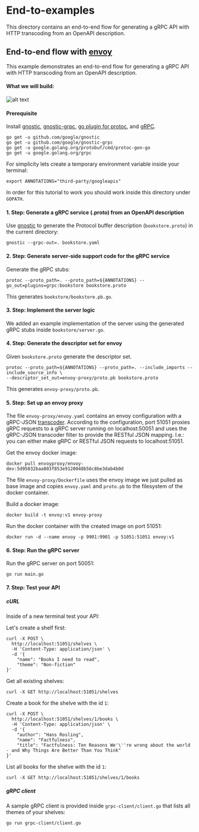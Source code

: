 # End-to-examples
This directory contains an end-to-end flow for generating a gRPC API with HTTP transcoding from an OpenAPI description.

## End-to-end flow with [envoy](https://www.envoyproxy.io/)

This example demonstrates an end-to-end flow for generating a gRPC API with HTTP transcoding from an
OpenAPI description.


#### What we will build:
![alt text](https://raw.githubusercontent.com/google/gnostic-grpc/master/examples/images/end-to-end-envoy.png "gRPC with Transcoding")

#### Prerequisite
Install [gnostic](https://github.com/google/gnostic), [gnostic-grpc](https://github.com/google/gnostic-grpc),
[go plugin for protoc](https://google.golang.org/protobuf/cmd/protoc-gen-go), and [gRPC](https://grpc.io/).

    go get -u github.com/google/gnostic
    go get -u github.com/google/gnostic-grpc
    go get -u google.golang.org/protobuf/cmd/protoc-gen-go
    go get -u google.golang.org/grpc
    
For simplicity lets create a temporary environment variable inside your terminal:
    
    export ANNOTATIONS="third-party/googleapis"
    
In order for this tutorial to work you should work inside this directory under `GOPATH`.

#### 1. Step: Generate a gRPC service (.proto) from an OpenAPI description

Use [gnostic](https://github.com/google/gnostic) to generate the Protocol buffer 
description (`bookstore.proto`) in the current directory:

    gnostic --grpc-out=. bookstore.yaml

#### 2. Step: Generate server-side support code for the gRPC service
Generate the gRPC stubs:
    
    protoc --proto_path=. --proto_path=${ANNOTATIONS} --go_out=plugins=grpc:bookstore bookstore.proto
    
 This generates `bookstore/bookstore.pb.go`.

#### 3. Step: Implement the server logic
We added an example implementation of the server using the generated gRPC stubs inside `bookstore/server.go`.

#### 4. Step: Generate the descriptor set for envoy
Given `bookstore.proto` generate the descriptor set.
    
    protoc --proto_path=${ANNOTATIONS} --proto_path=. --include_imports --include_source_info \
    --descriptor_set_out=envoy-proxy/proto.pb bookstore.proto
    
This generates `envoy-proxy/proto.pb`.

#### 5. Step: Set up an envoy proxy
The file `envoy-proxy/envoy.yaml` contains an envoy configuration with a gRPC-JSON [transcoder](https://www.envoyproxy.io/docs/envoy/latest/configuration/http_filters/grpc_json_transcoder_filter).
According to the configuration, port 51051 proxies gRPC requests to a gRPC server running on localhost:50051 and uses 
the gRPC-JSON transcoder filter to provide the RESTful JSON mapping. I.e.: you can either make gRPC or RESTful JSON 
requests to localhost:51051.
  
Get the envoy docker image:

    docker pull envoyproxy/envoy-dev:5d95032baa803f853e9120048b56c8be3dab4b0d  
  
The file `envoy-proxy/Dockerfile` uses the envoy image we just pulled as base image and copies `envoy.yaml`
and `proto.pb` to the filesystem of the docker container.  

Build a docker image:

    docker build -t envoy:v1 envoy-proxy
    
Run the docker container with the created image on port 51051:

    docker run -d --name envoy -p 9901:9901 -p 51051:51051 envoy:v1
    
#### 6. Step: Run the gRPC server
Run the gRPC server on port 50051:

    go run main.go

#### 7. Step: Test your API

##### cURL
Inside of a new terminal test your API:

Let's create a shelf first:

    curl -X POST \
      http://localhost:51051/shelves \
      -H 'Content-Type: application/json' \
      -d '{
        "name": "Books I need to read",
        "theme": "Non-fiction"
    }'
    
Get all existing shelves:

    curl -X GET http://localhost:51051/shelves
    
Create a book for the shelve with the id `1`:
    
    curl -X POST \
      http://localhost:51051/shelves/1/books \
      -H 'Content-Type: application/json' \
      -d '{
        "author": "Hans Rosling",
        "name": "Factfulness",
        "title": "Factfulness: Ten Reasons We'\''re wrong about the world - and Why Things Are Better Than You Think"
    }'
    
    
List all books for the shelve with the id `1`:

    curl -X GET http://localhost:51051/shelves/1/books
    
    
##### gRPC client

A sample gRPC client is provided inside `grpc-client/client.go` that lists all themes of your shelves:

    go run grpc-client/client.go
